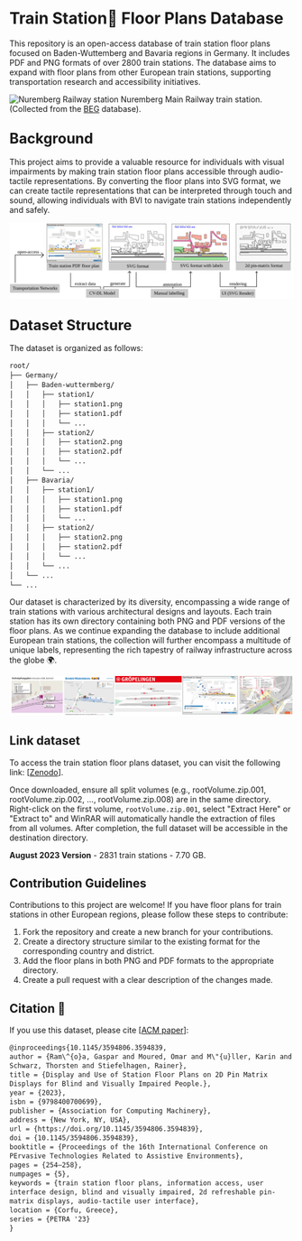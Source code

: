 # Train Station🚉 Floor Plans Database



This repository is an open-access database of train station floor plans focused on Baden-Wuttemberg and Bavaria regions in Germany. It includes PDF and PNG formats of over 2800 train stations. The database aims to expand with floor plans from other European train stations, supporting transportation research and accessibility initiatives.

![Nuremberg Railway station](banner-min.png) Nuremberg Main Railway train station. (Collected from the [BEG](https://www.bayern-fahrplan.de/de/zusaetzliche-informationen/stationsdatenbank) database). 

## <span style="font-size:larger;">**Background**</span>
This project aims to provide a valuable resource for individuals with visual impairments by making train station floor plans accessible through audio-tactile representations. By converting the floor plans into SVG format, we can create tactile representations that can be interpreted through touch and sound, allowing individuals with BVI to navigate train stations independently and safely.

![Project workflow](workflow.png)


## <span style="font-size:larger;">**Dataset Structure**</span>

The dataset is organized as follows:

```markdown
root/
├── Germany/
│   ├── Baden-wuttermberg/
│   │   ├── station1/
│   │   │   ├── station1.png
│   │   │   ├── station1.pdf
│   │   │   └── ...
│   │   ├── station2/
│   │   │   ├── station2.png
│   │   │   ├── station2.pdf
│   │   │   └── ...
│   │   └── ...
│   ├── Bavaria/
│   │   ├── station1/
│   │   │   ├── station1.png
│   │   │   ├── station1.pdf
│   │   │   └── ...
│   │   ├── station2/
│   │   │   ├── station2.png
│   │   │   ├── station2.pdf
│   │   │   └── ...
│   │   └── ...
│   └── ...
└── ...
```



Our dataset is characterized by its diversity, encompassing a wide range of train stations with various architectural designs and layouts. Each train station has its own directory containing both PNG and PDF versions of the floor plans. As we continue expanding the database to include additional European train stations, the collection will further encompass a multitude of unique labels, representing the rich tapestry of railway infrastructure across the globe 🌍.

![Nuremberg Railway station](examplesTS.png)

## Link dataset

To access the train station floor plans dataset, you can visit the following link: [[Zenodo](https://zenodo.org/record/8275713)].

Once downloaded, ensure all split volumes (e.g., rootVolume.zip.001, rootVolume.zip.002, ..., rootVolume.zip.008) are in the same directory. Right-click on the first volume, ```rootVolume.zip.001```, select "Extract Here" or "Extract to" and WinRAR will automatically handle the extraction of files from all volumes. After completion, the full dataset will be accessible in the destination directory.

**August 2023 Version** - 2831 train stations - 7.70 GB. 

## Contribution Guidelines
Contributions to this project are welcome! If you have floor plans for train stations in other European regions, please follow these steps to contribute:

1. Fork the repository and create a new branch for your contributions.
2. Create a directory structure similar to the existing format for the corresponding country and district.
3. Add the floor plans in both PNG and PDF formats to the appropriate directory.
4. Create a pull request with a clear description of the changes made.

     
## Citation :page_with_curl:
If you use this dataset, please cite [[ACM paper](https://dl.acm.org/doi/abs/10.1145/3594806.3594839)]:
```
@inproceedings{10.1145/3594806.3594839,
author = {Ram\^{o}a, Gaspar and Moured, Omar and M\"{u}ller, Karin and Schwarz, Thorsten and Stiefelhagen, Rainer},
title = {Display and Use of Station Floor Plans on 2D Pin Matrix Displays for Blind and Visually Impaired People.},
year = {2023},
isbn = {9798400700699},
publisher = {Association for Computing Machinery},
address = {New York, NY, USA},
url = {https://doi.org/10.1145/3594806.3594839},
doi = {10.1145/3594806.3594839},
booktitle = {Proceedings of the 16th International Conference on PErvasive Technologies Related to Assistive Environments},
pages = {254–258},
numpages = {5},
keywords = {train station floor plans, information access, user interface design, blind and visually impaired, 2d refreshable pin-matrix displays, audio-tactile user interface},
location = {Corfu, Greece},
series = {PETRA '23}
}
